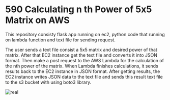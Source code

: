 # 590 Calculating n th Power of 5x5 Matrix on AWS
This repository consisty flask app running on ec2, python code that running on lambda function and text file for sending request.

The user sends a text file consist a 5x5 matrix and desired power of that matrix. After that EC2 instance get the text file and converts it into JSON format. Then make a post request to the AWS Lambda for the calculation of the nth power of the matrix. When Lambda finishes calculations, it sends results back to the EC2 instance in JSON format. After getting results, the EC2 instance writes JSON data to the text file and sends this result text file to the s3 bucket with using boto3 library.







![real](https://user-images.githubusercontent.com/57816597/210939317-d7a08507-2272-4067-8151-a1df343dea17.png)

